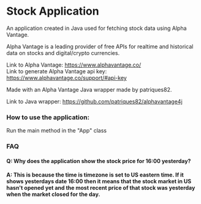 # Stock Application

An application created in Java used for fetching stock data using Alpha Vantage.

Alpha Vantage is a leading provider of free APIs for realtime and historical data on stocks and digital/crypto currencies.

Link to Alpha Vantage: https://www.alphavantage.co/ <br/>
Link to generate Alpha Vantage api key: https://www.alphavantage.co/support/#api-key

Made with an Alpha Vantage Java wrapper made by patriques82.

Link to Java wrapper: https://github.com/patriques82/alphavantage4j

### How to use the application:

Run the main method in the "App" class

### FAQ

#### Q: Why does the application show the stock price for 16:00 yesterday?

#### A: This is because the time is timezone is set to US eastern time. If it shows yesterdays date 16:00 then it means that the stock market in US hasn't opened yet and the most recent price of that stock was yesterday when the market closed for the day.
